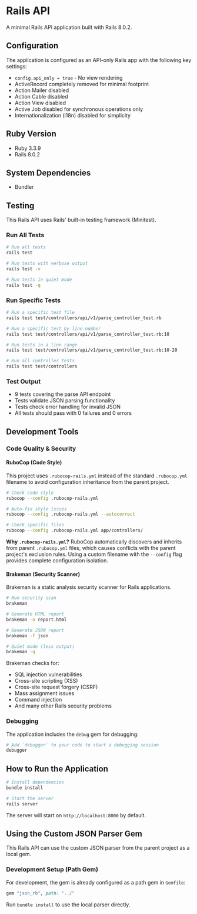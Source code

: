 # Rails API

A minimal Rails API application built with Rails 8.0.2.

## Configuration

The application is configured as an API-only Rails app with the following key settings:

- `config.api_only = true` - No view rendering
- ActiveRecord completely removed for minimal footprint
- Action Mailer disabled
- Action Cable disabled
- Action View disabled
- Active Job disabled for synchronous operations only
- Internationalization (i18n) disabled for simplicity

## Ruby Version

- Ruby 3.3.9
- Rails 8.0.2

## System Dependencies

- Bundler

## Testing

This Rails API uses Rails' built-in testing framework (Minitest).

### Run All Tests

```bash
# Run all tests
rails test

# Run tests with verbose output
rails test -v

# Run tests in quiet mode
rails test -q
```

### Run Specific Tests

```bash
# Run a specific test file
rails test test/controllers/api/v1/parse_controller_test.rb

# Run a specific test by line number
rails test test/controllers/api/v1/parse_controller_test.rb:10

# Run tests in a line range
rails test test/controllers/api/v1/parse_controller_test.rb:10-20

# Run all controller tests
rails test test/controllers
```

### Test Output

- 9 tests covering the parse API endpoint
- Tests validate JSON parsing functionality
- Tests check error handling for invalid JSON
- All tests should pass with 0 failures and 0 errors

## Development Tools

### Code Quality & Security

#### RuboCop (Code Style)

This project uses `.rubocop-rails.yml` instead of the standard `.rubocop.yml` filename to avoid configuration inheritance from the parent project.

```bash
# Check code style
rubocop --config .rubocop-rails.yml

# Auto-fix style issues
rubocop --config .rubocop-rails.yml --autocorrect

# Check specific files
rubocop --config .rubocop-rails.yml app/controllers/
```

**Why `.rubocop-rails.yml`?**
RuboCop automatically discovers and inherits from parent `.rubocop.yml` files, which causes conflicts with the parent project's exclusion rules. Using a custom filename with the `--config` flag provides complete configuration isolation.

#### Brakeman (Security Scanner)

Brakeman is a static analysis security scanner for Rails applications.

```bash
# Run security scan
brakeman

# Generate HTML report
brakeman -o report.html

# Generate JSON report
brakeman -f json

# Quiet mode (less output)
brakeman -q
```

Brakeman checks for:

- SQL injection vulnerabilities
- Cross-site scripting (XSS)
- Cross-site request forgery (CSRF)
- Mass assignment issues
- Command injection
- And many other Rails security problems

### Debugging

The application includes the `debug` gem for debugging:

```bash
# Add `debugger` to your code to start a debugging session
debugger
```

## How to Run the Application

```bash
# Install dependencies
bundle install

# Start the server
rails server
```

The server will start on `http://localhost:8000` by default.

## Using the Custom JSON Parser Gem

This Rails API can use the custom JSON parser from the parent project as a local gem.

### Development Setup (Path Gem)

For development, the gem is already configured as a path gem in `Gemfile`:

```ruby
gem "json_rb", path: "../"
```

Run `bundle install` to use the local parser directly.
